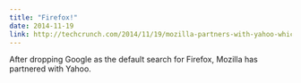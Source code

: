 ```yaml
---
title: "Firefox!"
date: 2014-11-19
link: http://techcrunch.com/2014/11/19/mozilla-partners-with-yahoo-which-will-become-the-default-search-engine-in-firefox-next-month/
---
```

 After dropping Google as the default search for Firefox, Mozilla has partnered with Yahoo.
